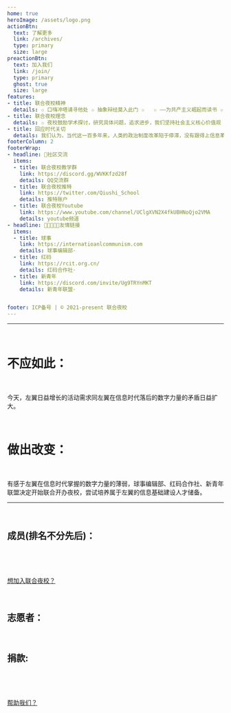```yaml
---
home: true
heroImage: /assets/logo.png
actionBtn:
  text: 了解更多
  link: /archives/
  type: primary
  size: large
preactionBtn:
  text: 加入我们
  link: /join/
  type: primary
  ghost: true
  size: large
features: 
- title: 联合夜校精神
  details: ✩ 口嗨冲塔请寻他处 ✩ 抽象辩经莫入此门 ✩   ✩ ——为共产主义崛起而读书 ✩
- title: 联合夜校理念
  details: ✩ 夜校鼓励学术探讨，研究具体问题，追求进步，我们坚持社会主义核心价值观 ✩
- title: 回应时代关切
  details: 我们认为，当代这一百多年来，人类的政治制度改革陷于停滞，没有跟得上信息革命的发展。而当代政治制度还没有进行信息化这一落后于信息时代的制度安排这一权力真空是未来无产阶级革命的方向。
footerColumn: 2
footerWrap: 
- headline: 💬社区交流
  items:
  - title: 联合夜校教学群  
    link: https://discord.gg/WVKKfzd28f
    details: QQ交流群
  - title: 联合夜校推特
    link: https://twitter.com/Qiushi_School
    details: 推特账户
  - title: 联合夜校Youtube
    link: https://www.youtube.com/channel/UClgXVN2X4fkUBHNoQjo2VMA
    details: youtube频道
- headline: 🧑🏿‍🤝‍🧑🏿友情链接
  items:
  - title: 球事  
    link: https://internatioanlcommunism.com
    details: 球事编辑部·
  - title: 红码  
    link: https://rcit.org.cn/
    details: 红码合作社·	
  - title: 新青年  
    link: https://discord.com/invite/Ug9TRYnMKT
    details: 新青年联盟·	


footer: ICP备号 | © 2021-present 联合夜校
---
```


------


<p>&nbsp; </p>  

# 不应如此：

<p>&nbsp; </p>  

今天，左翼日益增长的活动需求同左翼在信息时代落后的数字力量的矛盾日益扩大。

<p>&nbsp; </p>  

# 做出改变：


<p>&nbsp; </p>  


有感于左翼在信息时代掌握的数字力量的薄弱，球事编辑部、红码合作社、新青年联盟决定开始联合开办夜校，尝试培养属于左翼的信息基础建设人才储备。

------

<p>&nbsp; </p>  


## 成员(排名不分先后)：

<p>&nbsp; </p>



<a-tooltip placement="bottom">
  <template slot="title">
    先知
  </template>
  <a-avatar src="/assets/xianzhi.png" :size="54"/>
</a-tooltip> 
<a-tooltip placement="bottom">
  <template slot="title">
    魔法少女莉露露
  </template>
  <a-avatar src="/assets/zhangmengchen.png" :size="54"/>
</a-tooltip> 
</a-tooltip> 
<a-tooltip placement="bottom">
  <template slot="title">
    卡尔蛙
  </template>
  <a-avatar src="https://q1.qlogo.cn/g?b=qq&nk=430316770&s=100" :size="54"/>
</a-tooltip> 
<a-tooltip placement="bottom">
  <template slot="title">
    Bachelor
  </template>
  <a-avatar src="https://q1.qlogo.cn/g?b=qq&nk=1318011774&s=100" :size="54"/>
</a-tooltip> 

<p>&nbsp; </p>  

[想加入联合夜校？](/join)

<p>&nbsp; </p> 

## 志愿者：

<a-tooltip placement="bottom">
  <template slot="title">
    卡尔蛙
  </template>
  <a-avatar src="/assets/hudou.jpg" :size="54"/>
</a-tooltip>

<p>&nbsp; </p> 

## 捐款:

<p>&nbsp; </p>

<b></b>

<p>&nbsp; </p>

[帮助我们？](/archives/sponsor.html)

<Msg />
